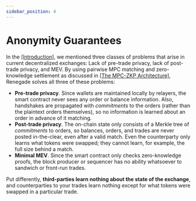 ```yaml
---
sidebar_position: 4
---
```


# Anonymity Guarantees

In the [[Introduction]](/), we mentioned three classes of problems that arise
in current decentralized exchanges: Lack of pre-trade privacy, lack of
post-trade privacy, and MEV. By using pairwise MPC matching and zero-knowledge
settlement as discussed in [[The MPC-ZKP
Architecture]](/basic-concepts/mpc-zkp), Renegade solves all three of these
problems:

- **Pre-trade privacy**. Since wallets are maintained locally by relayers, the
  smart contract never sees any order or balance information. Also, handshakes
  are propagated with *commitments* to the orders (rather than the plaintext
  orders themselves), so no information is learned about an order in advance of
  it matching.
- **Post-trade privacy**. The on-chain state only consists of a Merkle tree of
  *commitments* to orders, so balances, orders, and trades are never posted
  in-the-clear, even after a valid match. Even the counterparty only learns
  what tokens were swapped; they cannot learn, for example, the full size
  behind a match.
- **Minimal MEV**. Since the smart contract only checks zero-knowledge proofs,
  the block producer or sequencer has no ability whatsoever to sandwich or
  front-run trades.

Put differently, **third-parties learn nothing about the state of the
exchange**, and counterparties to your trades learn nothing except for what
tokens were swapped in a particular trade.
